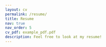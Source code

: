 ```yaml
---
layout: cv
permalink: /resume/
title: Resume
nav: true
nav_order: 5
cv_pdf: example_pdf.pdf
description: Feel free to look at my resume!
---
```

